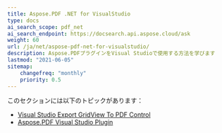 ```yaml
---
title: Aspose.PDF .NET for VisualStudio
type: docs
ai_search_scope: pdf_net
ai_search_endpoint: https://docsearch.api.aspose.cloud/ask
weight: 60
url: /ja/net/aspose-pdf-net-for-visualstudio/
description: Aspose.PDFプラグインをVisual Studioで使用する方法を学びます
lastmod: "2021-06-05"
sitemap:
    changefreq: "monthly"
    priority: 0.5
---
```

このセクションには以下のトピックがあります：

- [Visual Studio Export GridView To PDF Control](/pdf/net/visual-studio-export-gridview-to-pdf-control/)
- [Aspose.PDF Visual Studio Plugin](/pdf/net/aspose-pdf-visual-studio-plugin/)